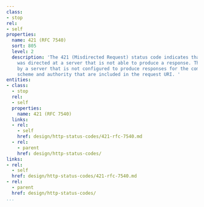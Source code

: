 ```yaml
---
class:
- stop
rel:
- self
properties:
  name: 421 (RFC 7540)
  sort: 805
  level: 2
  description: 'The 421 (Misdirected Request) status code indicates that the request
    was directed at a server that is not able to produce a response. This can be sent
    by a server that is not configured to produce responses for the combination of
    scheme and authority that are included in the request URI. '
entities:
- class:
  - stop
  rel:
  - self
  properties:
    name: 421 (RFC 7540)
  links:
  - rel:
    - self
    href: design/http-status-codes/421-rfc-7540.md
  - rel:
    - parent
    href: design/http-status-codes/
links:
- rel:
  - self
  href: design/http-status-codes/421-rfc-7540.md
- rel:
  - parent
  href: design/http-status-codes/
...
```

